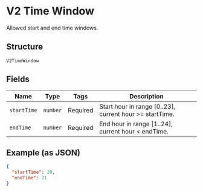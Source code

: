 
# V2 Time Window

Allowed start and end time windows.

## Structure

`V2TimeWindow`

## Fields

| Name | Type | Tags | Description |
|  --- | --- | --- | --- |
| `startTime` | `number` | Required | Start hour in range [0..23], current hour >= startTime. |
| `endTime` | `number` | Required | End hour in range [1..24], current hour < endTime. |

## Example (as JSON)

```json
{
  "startTime": 20,
  "endTime": 21
}
```

